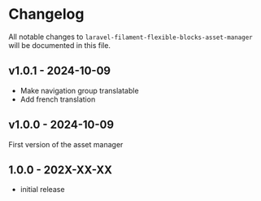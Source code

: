 # Changelog

All notable changes to `laravel-filament-flexible-blocks-asset-manager` will be documented in this file.

## v1.0.1 - 2024-10-09

- Make navigation group translatable
- Add french translation

## v1.0.0 - 2024-10-09

First version of the asset manager

## 1.0.0 - 202X-XX-XX

- initial release
